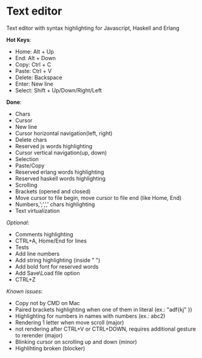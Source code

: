 # Text editor

Text editor with syntax highlighting for Javascript, Haskell and Erlang

**Hot Keys**:

* Home: Alt + Up
* End: Alt + Down
* Copy: Ctrl + C
* Paste: Ctrl + V
* Delete: Backspace
* Enter: New line
* Select: Shift + Up/Down/Right/Left


**Done**:

* Chars
* Cursor
* New line
* Cursor horizontal navigation(left, right)
* Delete chars
* Reserved js words highlighting
* Cursor vertical navigation(up, down)
* Selection
* Paste/Copy
* Reserved erlang words highlighting
* Reserved haskell words highlighting
* Scrolling
* Brackets (opened and closed)
* Move cursor to file begin, move cursor to file end (like Home, End)
* Numbers,';',',' chars highlighting
* Text virtualization

*Optional*:

* Comments highlighting
* CTRL+A, Home/End for lines
* Tests
* Add line numbers
* Add string highlighting (inside " ")
* Add bold font for reserved words
* Add Save\Load file option
* CTRL+Z

*Known issues*:

* Copy not by CMD on Mac
* Paired brackets highlighting when one of them in literal (ex.: "adf{kj" })
* Highlighting for numbers in names with numbers (ex.: abc2)
* Rendering 1 letter when move scroll (major)
* not rendering after CTRL+V or CTRL+DOWN, requires additional gesture to rerender (major)
* Blinking cursor on scrolling up and down (minor)
* Highlihting broken (blocker)